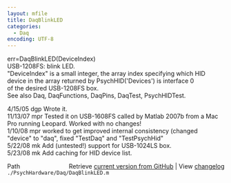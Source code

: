 ```yaml
---
layout: mfile
title: DaqBlinkLED
categories:
  - Daq
encoding: UTF-8
---
```


err=DaqBlinkLED(DeviceIndex)  
USB-1208FS: blink LED.  
"DeviceIndex" is a small integer, the array index specifying which HID  
      device in the array returned by PsychHID('Devices') is interface 0  
      of the desired USB-1208FS box.  
See also Daq, DaqFunctions, DaqPins, DaqTest, PsychHIDTest.  

4/15/05 dgp Wrote it.  
11/13/07  mpr Tested it on USB-1608FS called by Matlab 2007b from a Mac  
                  Pro running Leopard.  Worked with no changes!  
1/10/08   mpr worked to get improved internal consistency (changed  
                  "device" to "daq", fixed "TestDaq" and "TestPsychHid"  
5/22/08   mk  Add (untested!) support for USB-1024LS box.  
5/23/08   mk  Add caching for HID device list.  


<div class="code_header" style="text-align:right;">
  <span style="float:left;">Path&nbsp;&nbsp;</span> <span class="counter">Retrieve <a href=
  "https://raw.github.com/Psychtoolbox-3/Psychtoolbox-3/beta/./PsychHardware/Daq/DaqBlinkLED.m">current version from GitHub</a> | View <a href=
  "https://github.com/Psychtoolbox-3/Psychtoolbox-3/commits/beta/./PsychHardware/Daq/DaqBlinkLED.m">changelog</a></span>
</div>
<div class="code">
  <code>./PsychHardware/Daq/DaqBlinkLED.m</code>
</div>
